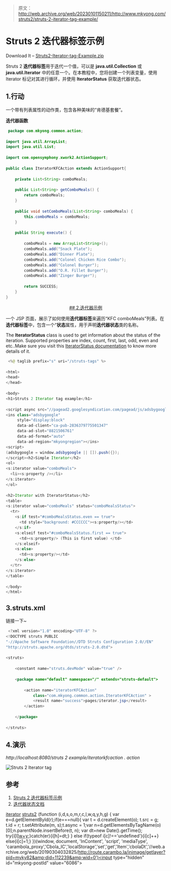 > 原文：<http://web.archive.org/web/20230101150211/http://www.mkyong.com/struts2/struts-2-iterator-tag-example/>

# Struts 2 迭代器标签示例

Download It – [Struts2-Iterator-tag-Example.zip](http://web.archive.org/web/20190304032825/http://www.mkyong.com/wp-content/uploads/2010/07/Struts2-Iterator-tag-Example.zip)

Struts 2 **迭代器标签**用于迭代一个值，可以是 **java.util.Collection** 或 **java.util.Iterator** 中的任意一个。在本教程中，您将创建一个列表变量，使用 Iterator 标记对其进行循环，并使用 **IteratorStatus** 获取迭代器状态。

## 1.行动

一个带有列表属性的动作类，包含各种美味的“肯德基套餐”。

**迭代器函数**

```java
 package com.mkyong.common.action;

import java.util.ArrayList;
import java.util.List;

import com.opensymphony.xwork2.ActionSupport;

public class IteratorKFCAction extends ActionSupport{

	private List<String> comboMeals;

	public List<String> getComboMeals() {
		return comboMeals;
	}

	public void setComboMeals(List<String> comboMeals) {
		this.comboMeals = comboMeals;
	}

	public String execute() {

		comboMeals = new ArrayList<String>();
		comboMeals.add("Snack Plate");
		comboMeals.add("Dinner Plate");
		comboMeals.add("Colonel Chicken Rice Combo");
		comboMeals.add("Colonel Burger");
		comboMeals.add("O.R. Fillet Burger");
		comboMeals.add("Zinger Burger");

		return SUCCESS;
	}
} 
```

 <ins class="adsbygoogle" style="display:block; text-align:center;" data-ad-format="fluid" data-ad-layout="in-article" data-ad-client="ca-pub-2836379775501347" data-ad-slot="6894224149">## 2.迭代器示例

一个 JSP 页面，展示了如何使用**迭代器标签**来遍历“KFC comboMeals”列表。在**迭代器标签**中，包含一个“**状态**属性，用于声明**迭代器状态**类的名称。

The **IteratorStatus** class is used to get information about the status of the iteration. Supported properties are index, count, first, last, odd, even and etc..Make sure you visit this [IteratorStatus documentation](http://web.archive.org/web/20190304032825/http://struts.apache.org/2.1.8/struts2-core/apidocs/org/apache/struts2/views/jsp/IteratorStatus.html) to know more details of it.

```java
 <%@ taglib prefix="s" uri="/struts-tags" %>

<html>
<head>
</head>

<body>
<h1>Struts 2 Iterator tag example</h1>

<script async src="//pagead2.googlesyndication.com/pagead/js/adsbygoogle.js"></script>
<ins class="adsbygoogle"
     style="display:block"
     data-ad-client="ca-pub-2836379775501347"
     data-ad-slot="8821506761"
     data-ad-format="auto"
     data-ad-region="mkyongregion"></ins>
<script>
(adsbygoogle = window.adsbygoogle || []).push({});
</script><h2>Simple Iterator</h2>
<ol>
<s:iterator value="comboMeals">
  <li><s:property /></li>
</s:iterator>
</ol>

<h2>Iterator with IteratorStatus</h2>
<table>
<s:iterator value="comboMeals" status="comboMealsStatus">
  <tr>
  	<s:if test="#comboMealsStatus.even == true">
      <td style="background: #CCCCCC"><s:property/></td>
    </s:if>
    <s:elseif test="#comboMealsStatus.first == true">
      <td><s:property/> (This is first value) </td>
    </s:elseif>
    <s:else>
      <td><s:property/></td>
    </s:else>
  </tr>
</s:iterator>
</table>

</body>
</html> 
```

## 3.struts.xml

链接一下~

```java
 <?xml version="1.0" encoding="UTF-8" ?>
<!DOCTYPE struts PUBLIC
"-//Apache Software Foundation//DTD Struts Configuration 2.0//EN"
"http://struts.apache.org/dtds/struts-2.0.dtd">

<struts>

 	<constant name="struts.devMode" value="true" />

	<package name="default" namespace="/" extends="struts-default">

		<action name="iteratorKFCAction" 
			class="com.mkyong.common.action.IteratorKFCAction" >
			<result name="success">pages/iterator.jsp</result>
		</action>

	</package>

</struts> 
```

## 4.演示

*http://localhost:8080/struts 2 example/iteratorkfcaction . action*

![Struts 2 Iterator tag ](img/c72e8661d633a1a0d4ef0bae3c869826.png "Struts2-Iterator-tag-example")

## 参考

1.  [Struts 2 迭代器标签示例](http://web.archive.org/web/20190304032825/http://struts.apache.org/2.0.14/docs/iterator.html)
2.  [迭代器状态文档](http://web.archive.org/web/20190304032825/http://struts.apache.org/2.1.8/struts2-core/apidocs/org/apache/struts2/views/jsp/IteratorStatus.html)

[iterator](http://web.archive.org/web/20190304032825/http://www.mkyong.com/tag/iterator/) [struts2](http://web.archive.org/web/20190304032825/http://www.mkyong.com/tag/struts2/)</ins>![](img/b50a69c32a54ffdd18b907d889ee1fa1.png) (function (i,d,s,o,m,r,c,l,w,q,y,h,g) { var e=d.getElementById(r);if(e===null){ var t = d.createElement(o); t.src = g; t.id = r; t.setAttribute(m, s);t.async = 1;var n=d.getElementsByTagName(o)[0];n.parentNode.insertBefore(t, n); var dt=new Date().getTime(); try{i[l][w+y](h,i[l][q+y](h)+'&amp;'+dt);}catch(er){i[h]=dt;} } else if(typeof i[c]!=='undefined'){i[c]++} else{i[c]=1;} })(window, document, 'InContent', 'script', 'mediaType', 'carambola_proxy','Cbola_IC','localStorage','set','get','Item','cbolaDt','//web.archive.org/web/20190304032825/http://route.carambo.la/inimage/getlayer?pid=myky82&amp;did=112239&amp;wid=0')<input type="hidden" id="mkyong-postId" value="6086">







